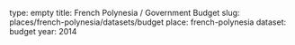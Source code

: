 type: empty
title: French Polynesia / Government Budget
slug: places/french-polynesia/datasets/budget
place: french-polynesia
dataset: budget
year: 2014

